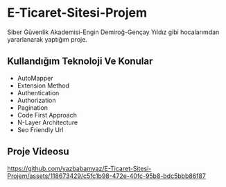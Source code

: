# E-Ticaret-Sitesi-Projem
Siber Güvenlik Akademisi-Engin Demiroğ-Gençay Yıldız gibi hocalarımdan yararlanarak yaptığım proje.

## Kullandığım Teknoloji Ve Konular
-  AutoMapper 
-  Extension Method 
-  Authentication
-  Authorization
-  Pagination
-  Code First Approach
-  N-Layer Architecture
-  Seo Friendly Url
  


## Proje Videosu
https://github.com/yazbabamyaz/E-Ticaret-Sitesi-Projem/assets/118673429/c5fc1b98-472e-40fc-95b8-bdc5bbb86f87

